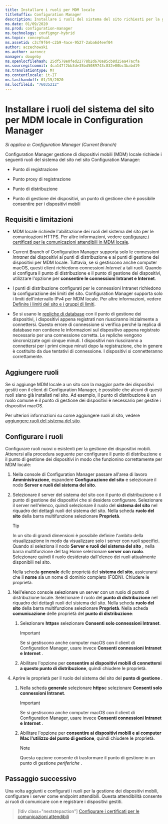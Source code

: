 ```yaml
---
title: Installare i ruoli per MDM locale
titleSuffix: Configuration Manager
description: Installare i ruoli del sistema del sito richiesti per la gestione dei dispositivi mobili (MDM) locale in Configuration Manager.
ms.date: 01/09/2020
ms.prod: configuration-manager
ms.technology: configmgr-hybrid
ms.topic: conceptual
ms.assetid: c3cf9f64-c2b9-4ace-9527-2aba6d4eef04
author: aczechowski
ms.author: aaroncz
manager: dougeby
ms.openlocfilehash: 25df578e0fed22778b2d670a85cb8d25aa47acfa
ms.sourcegitcommit: 4ca147f2bb3de35bd5089743c832e00bc3babd19
ms.translationtype: MT
ms.contentlocale: it-IT
ms.lasthandoff: 01/15/2020
ms.locfileid: "76035212"
---
```

# <a name="install-site-system-roles-for-on-premises-mdm-in-configuration-manager"></a>Installare i ruoli del sistema del sito per MDM locale in Configuration Manager

*Si applica a: Configuration Manager (Current Branch)*

Configuration Manager gestione di dispositivi mobili (MDM) locale richiede i seguenti ruoli del sistema del sito nel sito Configuration Manager:

- Punto di registrazione

- Punto proxy di registrazione

- Punto di distribuzione

- Punto di gestione dei dispositivi, un punto di gestione che è possibile consentire per i dispositivi mobili

## <a name="requirements-and-limitations"></a>Requisiti e limitazioni

- MDM locale richiede l'abilitazione dei ruoli del sistema del sito per le comunicazioni HTTPS. Per altre informazioni, vedere [configurare i certificati per le comunicazioni attendibili in MDM locale](/sccm/mdm/get-started/set-up-certificates-on-premises-mdm).

- Current Branch of Configuration Manager supporta solo le connessioni *Intranet* dai dispositivi ai punti di distribuzione e ai punti di gestione dei dispositivi per MDM locale. Tuttavia, se si gestiscono anche computer macOS, questi client richiedono connessioni *Internet* a tali ruoli. Quando si configura il punto di distribuzione e il punto di gestione dei dispositivi, utilizzare l'opzione per **consentire le connessioni Intranet e Internet**.

- I punti di distribuzione configurati per le connessioni Intranet richiedono la configurazione dei limiti del sito. Configuration Manager supporta solo i limiti dell'intervallo IPv4 per MDM locale. Per altre informazioni, vedere [Definire i limiti del sito e i gruppi di limiti](/configmgr/core/servers/deploy/configure/define-site-boundaries-and-boundary-groups.md).

- Se si usano le [repliche di database](/configmgr/core/servers/deploy/configure/database-replicas-for-management-points) con il punto di gestione dei dispositivi, i dispositivi appena registrati non riusciranno inizialmente a connettersi. Questo errore di connessione si verifica perché la replica di database non contiene le informazioni sul dispositivo appena registrato necessario per una connessione corretta. Le repliche vengono sincronizzate ogni cinque minuti. I dispositivi non riusciranno a connettersi per i primi cinque minuti dopo la registrazione, che in genere è costituito da due tentativi di connessione. I dispositivi si connetteranno correttamente.

## <a name="add-roles"></a>Aggiungere ruoli

Se si aggiunge MDM locale a un sito con la maggior parte dei dispositivi gestiti con il client di Configuration Manager, è possibile che alcuni di questi ruoli siano già installati nel sito. Ad esempio, il punto di distribuzione è un ruolo comune e il punto di gestione dei dispositivi è necessario per gestire i dispositivi macOS.

Per ulteriori informazioni su come aggiungere ruoli al sito, vedere [aggiungere ruoli del sistema del sito](/configmgr/core/servers/deploy/configure/install-site-system-roles).

## <a name="configure-roles"></a>Configurare i ruoli

Configurare ruoli nuovi o esistenti per la gestione dei dispositivi mobili. Attenersi alla procedura seguente per configurare il punto di distribuzione e il punto di gestione dei dispositivi in modo che funzionino correttamente per MDM locale:

1. Nella console di Configuration Manager passare all'area di lavoro **Amministrazione**, espandere **Configurazione del sito** e selezionare il nodo **Server e ruoli del sistema del sito**.

1. Selezionare il server del sistema del sito con il punto di distribuzione o il punto di gestione dei dispositivi che si desidera configurare. Selezionare il server nell'elenco, quindi selezionare il ruolo del **sistema del sito** nel riquadro dei dettagli ruoli del sistema del sito. Nella scheda **ruolo del sito** della barra multifunzione selezionare **Proprietà**.

    > [!TIP]
    > In un sito di grandi dimensioni è possibile definire l'ambito della visualizzazione in modo da visualizzare solo i server con ruoli specifici. Quando si seleziona il nodo **Server e ruoli del sistema del sito** , nella barra multifunzione del tag Home selezionare **server con ruolo**. Selezionare quindi il ruolo desiderato dall'elenco dei ruoli attualmente disponibili nel sito.

    Nella scheda **generale** delle proprietà del **sistema del sito**, assicurarsi che il **nome** sia un nome di dominio completo (FQDN). Chiudere le proprietà.

1. Nell'elenco console selezionare un server con un ruolo di punto di distribuzione locale. Selezionare il ruolo del **punto di distribuzione** nel riquadro dei dettagli ruoli del sistema del sito. Nella scheda **ruolo del sito** della barra multifunzione selezionare **Proprietà**. Nella scheda **comunicazione** delle proprietà del **punto di distribuzione**:

    1. Selezionare **https**e selezionare **Consenti solo connessioni Intranet**.

        > [!IMPORTANT]
        > Se si gestiscono anche computer macOS con il client di Configuration Manager, usare invece **Consenti connessioni Intranet e Internet** .

    1. Abilitare l'opzione per **consentire ai dispositivi mobili di connettersi a questo punto di distribuzione**, quindi chiudere le proprietà.

1. Aprire le proprietà per il ruolo del sistema del sito del **punto di gestione** .

    1. Nella scheda **generale** selezionare **https**e selezionare **Consenti solo connessioni Intranet**.

        > [!IMPORTANT]
        > Se si gestiscono anche computer macOS con il client di Configuration Manager, usare invece **Consenti connessioni Intranet e Internet** .

    1. Abilitare l'opzione per **consentire ai dispositivi mobili e ai computer Mac l'utilizzo del punto di gestione**, quindi chiudere le proprietà.

        > [!NOTE]
        > Questa opzione consente di trasformare il punto di gestione in un punto di gestione *periferiche* .  

## <a name="next-step"></a>Passaggio successivo

Una volta aggiunti e configurati i ruoli per la gestione dei dispositivi mobili, configurare i server come endpoint attendibili. Questa attendibilità consente ai ruoli di comunicare con e registrare i dispositivi gestiti.

> [!div class="nextstepaction"]
> [Configurare i certificati per le comunicazioni attendibili](/configmgr/mdm/get-started/set-up-certificates-on-premises-mdm)
